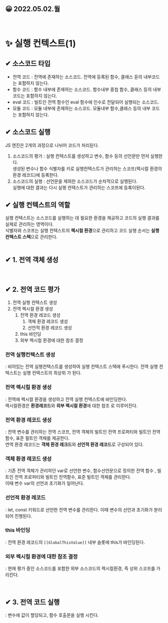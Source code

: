 ## 😀 2022.05.02.월

<br/>

# ✨ 실행 컨텍스트(1)

## ✔ 소스코드 타입
- 전역 코드 : 전역에 존재하는 소스코드. 전역에 등록된 함수, 클래스 듣의 내부코드는 포함하지 않는다.
- 함수 코드 : 함수 내부에 존재하는 소스코드. 함수내부 중첩 함수, 클래스 등의 내부 코드는 포함하지 않는다. 
- eval 코드 : 빌트인 전역 함수인 eval 함수에 인수로 전달되어 실행되는 소스코드.
- 모듈 코드 : 모듈 내부에 존재하는 소스코드. 모듈내부 함수,클래스 등의 내부 코드는 포함하지 않는다. 

## ✔ 소스코드 실행
JS 엔진은 2개의 과정으로 나뉘어 코드가 처리된다. 
1. 소스코드의 평가 : 실행 컨텍스트를 생성하고 변수, 함수 등의 선언문만 먼저 실행한다.  
  생성된 변수나 함수 식별자를 키로 실행컨텍스트가 관리하는 스코프(렉시컬 환경의 환경 레코드)에 등록한다.
2. 소스코드의 실행 : 선언문을 제외한 소스코드가 순차적으로 실행된다.  
  실행에 대한 결과는 다시 실행 컨텍스트가 관리하는 스코프에 등록이된다. 

## ✔ 실행 컨텍스트의 역할
실행 컨텍스트는 소스코드를 실행하는 데 필요한 환경을 제공하고 코드의 실행 결과를 실제로 관리하는 영역이다.  
식별자와 스코프는 실행 컨텍스트의 **렉시컬 환경**으로 관리하고 코드 실행 순서는 **실행 컨텍스트 스택**으로 관리한다.   
<br>

## ✔ 1. 전역 객체 생성

<br>

## ✔ 2. 전역 코드 평가 

1. 전역 실행 컨텍스트 생성
2. 전역 렉시컬 환경 생성
   1. 전역 환경 레코드 생성
      1. 객체 환경 레코드 생성
      2. 선언적 환경 레코드 생성
   2. this 바인딩
   3. 외부 렉시컬 환경에 대한 참조 결정

### 전역 실행컨텍스트 생성
: 비어있는 전역 실행컨텍스트를 생성하여 실행 컨텍스트 스택에 푸시한다.
  전역 실행 컨텍스트는 실행 컨텍스트의 최상위 가 된다.  

### 전역 렉시컬 환경 생성
: 전역에 렉시컬 환경을 생성하고 전역 실행 컨텍스트에 바인딩한다.  
렉시컬환경은 **환경레코드**와 **외부 렉시컬 환경**에 대한 참조 로 이루어진다. 

### 전역 환경 레코드 생성
: 전역 변수를 관리하는 전역 스코프, 전역 객체의 빌트인 전역 프로퍼티와 빌트인 전역 함수, 표준 필트인 객체를 제공한다.  
연역 환경 레코드는 **객체 환경 레크드**와 **선언적 환경 레코드**로 구성되어 있다.  

### 객체 환경 레코드 생성
: 기존 전역 객체가 관리하던 var로 선언한 변수, 함수선언문으로 정의한 전역 함수 , 빌트인 전역 프로퍼티와 빌트인 전역함수, 표준 빌트인 객체를 관리한다.   
이때 변수 var의 선언과 초기화가 일어난다.  

### 선언적 환경 레코드 
: let, const 키워드로 선언한 전역 변수를 관리한다. 
이때 변수의 선언과 초기화가 분리되어 진행된다.  

### this 바인딩
: 전역 환경 레코드의 `[[GlobalThisValue]]` 내부 슬롯에 this가 바인딩된다.  


### 외부 렉시컬 환경에 대한 참조 결정
: 현재 평가 중인 소스코드를 포함한 외부 소스코드의 렉시컬환경, 즉 상위 스코프를 가리킨다. 

<br>

## ✔ 3. 전역 코드 실행
: 변수에 값이 할당되고, 함수 호출문을 실행 시킨다.  

